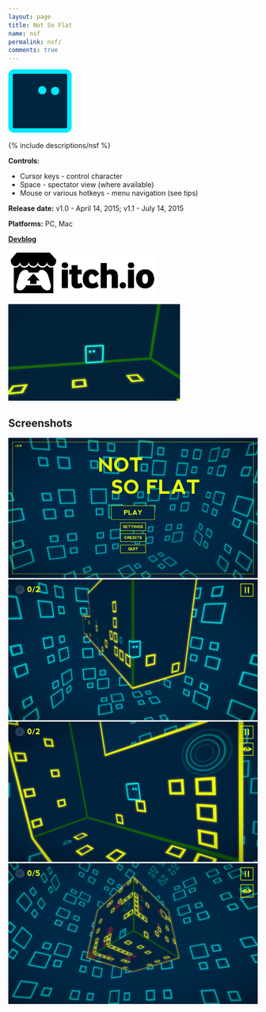 ```yaml
---
layout: page
title: Not So Flat
name: nsf
permalink: nsf/
comments: true
---
```


<div class="row">
	<div class="col-xs-2"><div class="thumbnail"><img src="/images/nsf/icon.png" alt="..."></div></div>
	<div class="col-xs-9">
		<p>
		{% include descriptions/nsf %}
		</p>
		<p>
			<b>Controls:</b>
			<ul>
				<li>Cursor keys - control character</li>
				<li>Space - spectator view (where available)</li>
				<li>Mouse or various hotkeys - menu navigation (see tips)</li>
			</ul>
		</p>
		<p><b>Release date:</b> v1.0 - April 14, 2015; v1.1 - July 14, 2015</p>
		<p><b>Platforms:</b> PC, Mac</p>
		<p><b><a href="{% post_url 2015-03-22-nsf-devblog %}">Devblog</a></b></p>
		<p>
			<a target="_blank" href="http://0xc0dec.itch.io/notsoflat">
				<img src="/images/itchio_btn.png" class="store-button-image">
			</a>
		</p>
	</div>
</div>

<div class="row text-center margined20">
	<img src="/images/nsf/screenshots/gameplay.gif"/>
</div>

<div class="row">
	<div class="col-xs-12">
		<h2>Screenshots</h2>
		<div class="row">
			<div class="col-xs-6">
				<a class="thumbnail lightbox" rel="gallery" href="/images/nsf/screenshots/1.png" target="_blank">
					<img src="/images/nsf/screenshots/1.png"/>
				</a>
				<a class="thumbnail lightbox" rel="gallery" href="/images/nsf/screenshots/3.png" target="_blank">
					<img src="/images/nsf/screenshots/3.png"/>
				</a>
			</div>
			<div class="col-xs-6">
				<a class="thumbnail lightbox" rel="gallery" href="/images/nsf/screenshots/4.png" target="_blank">
					<img src="/images/nsf/screenshots/4.png"/>
				</a>
				<a class="thumbnail lightbox" rel="gallery" href="/images/nsf/screenshots/5.png" target="_blank">
					<img src="/images/nsf/screenshots/5.png"/>
				</a>
			</div>
		</div>
	</div>
</div>
